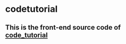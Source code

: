 # codetutorial
<h2>This is the front-end source code of <a href = "https://github.com/KananBagaliyev/code_tutorial">code_tutorial</a></h2>
